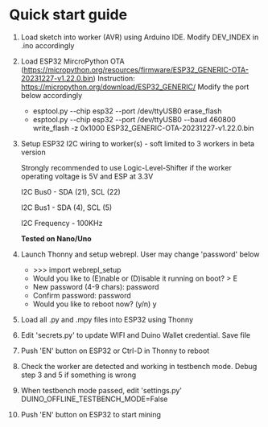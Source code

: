 # Quick start guide

1. Load sketch into worker (AVR) using Arduino IDE. Modify DEV_INDEX in .ino accordingly
1. Load ESP32 MircroPython OTA (https://micropython.org/resources/firmware/ESP32_GENERIC-OTA-20231227-v1.22.0.bin)
   Instruction: https://micropython.org/download/ESP32_GENERIC/
   Modify the port below accordingly
   - esptool.py --chip esp32 --port /dev/ttyUSB0 erase_flash
   - esptool.py --chip esp32 --port /dev/ttyUSB0 --baud 460800 write_flash -z 0x1000 ESP32_GENERIC-OTA-20231227-v1.22.0.bin
1. Setup ESP32 I2C wiring to worker(s) - soft limited to 3 workers in beta version
   
   Strongly recommended to use Logic-Level-Shifter if the worker operating voltage is 5V and ESP at 3.3V
   
   I2C Bus0 - SDA (21), SCL (22)
   
   I2C Bus1 - SDA (4), SCL (5)
   
   I2C Frequency - 100KHz
   
   **Tested on Nano/Uno**
1. Launch Thonny and setup webrepl. User may change 'password' below
   - \>\>\> import webrepl_setup
   - Would you like to (E)nable or (D)isable it running on boot?
       \> E
   - New password (4-9 chars): password
   - Confirm password: password
   - Would you like to reboot now? (y/n) y
1. Load all .py and .mpy files into ESP32 using Thonny
1. Edit 'secrets.py' to update WIFI and Duino Wallet credential. Save file
1. Push 'EN' button on ESP32 or Ctrl-D in Thonny to reboot
1. Check the worker are detected and working in testbench mode. Debug step 3 and 5 if something is wrong
1. When testbench mode passed, edit 'settings.py' DUINO_OFFLINE_TESTBENCH_MODE=False
1. Push 'EN' button on ESP32 to start mining
